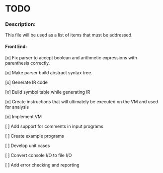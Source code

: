 # TODO

### Description:
This file will be used as a list of items that must be addressed. 

#### Front End:
[x] Fix parser to accept boolean and arithmetic expressions with parenthesis correctly.

[x] Make parser build abstract syntax tree.

[x] Generate IR code

[x] Build symbol table while generating IR

[x] Create instructions that will ultimately be executed on the VM and used for analysis

[x] Implement VM

[ ] Add support for comments in input programs

[ ] Create example programs

[ ] Develop unit cases

[ ] Convert console I/O to file I/O

[ ] Add error checking and reporting